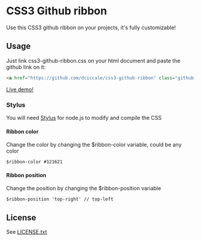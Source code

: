 # CSS3 Github ribbon

Use this CSS3 github ribbon on your projects, it's fully customizable!

## Usage

Just link css3-github-ribbon.css on your html document and paste the github link on it:

```html
<a href="https://github.com/dciccale/css3-github-ribbon" class="github-ribbon">Fork me on GitHub</a>
```

[Live demo!](http://dciccale.github.com/css3-github-ribbon/)

### Stylus
You will need [Stylus](http://learnboost.github.com/stylus/) for node.js to modify and compile the CSS

#### Ribbon color
Change the color by changing the $ribbon-color variable, could be any color

```
$ribbon-color #121621
```

#### Ribbon position
Change the position by changing the $ribbon-position variable

```
$ribbon-position 'top-right' // top-left
```

## License
See [LICENSE.txt](https://raw.github.com/dciccale/css3-github-ribbon/master/LICENSE.txt)
